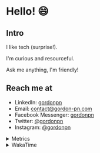 # Hello! 😄

## Intro

I like tech (surprise!).

I'm curious and resourceful.

Ask me anything, I'm friendly!

## Reach me at

- LinkedIn: [gordonpn](https://www.linkedin.com/in/gordonpn/)
- Email: [contact@gordon-pn.com](mailto:contact@gordon-pn.com)
- Facebook Messenger: [gordonpn](https://www.messenger.com/t/Gordonpn)
- Twitter: [@gordonpn](https://twitter.com/Gordonpn)
- Instagram: [@gordonpn](https://www.instagram.com/gordonpn/)

<details>
  <summary>Metrics</summary>

  <img align="center" src="https://github.com/gordonpn/gordonpn/blob/master/github-metrics.svg" alt="GitHub Metrics">

</details>

<details>
  <summary>WakaTime</summary>

  <!--START_SECTION:waka-->
**I'm an Early 🐤** 

```text
🌞 Morning                180 commits         ██████░░░░░░░░░░░░░░░░░░░   24.46 % 
🌆 Daytime                294 commits         ██████████░░░░░░░░░░░░░░░   39.95 % 
🌃 Evening                224 commits         ████████░░░░░░░░░░░░░░░░░   30.43 % 
🌙 Night                  38 commits          █░░░░░░░░░░░░░░░░░░░░░░░░   05.16 % 
```
📅 **I'm Most Productive on Wednesday** 

```text
Monday                   118 commits         ████░░░░░░░░░░░░░░░░░░░░░   16.03 % 
Tuesday                  95 commits          ███░░░░░░░░░░░░░░░░░░░░░░   12.91 % 
Wednesday                142 commits         █████░░░░░░░░░░░░░░░░░░░░   19.29 % 
Thursday                 107 commits         ████░░░░░░░░░░░░░░░░░░░░░   14.54 % 
Friday                   110 commits         ████░░░░░░░░░░░░░░░░░░░░░   14.95 % 
Saturday                 78 commits          ███░░░░░░░░░░░░░░░░░░░░░░   10.60 % 
Sunday                   86 commits          ███░░░░░░░░░░░░░░░░░░░░░░   11.68 % 
```


📊 **This Week I Spent My Time On** 

```text
💬 Programming Languages: 
Java                     16 hrs 3 mins       █████████████████████░░░░   85.97 % 
XML                      54 mins             █░░░░░░░░░░░░░░░░░░░░░░░░   04.87 % 
Bash                     23 mins             █░░░░░░░░░░░░░░░░░░░░░░░░   02.14 % 
brazil-config            15 mins             ░░░░░░░░░░░░░░░░░░░░░░░░░   01.42 % 
INI                      11 mins             ░░░░░░░░░░░░░░░░░░░░░░░░░   01.06 % 

🔥 Editors: 
IntelliJ                 17 hrs 54 mins      ████████████████████████░   95.89 % 
VS Code                  46 mins             █░░░░░░░░░░░░░░░░░░░░░░░░   04.11 % 
```


 Last Updated on 04/03/2023 10:20:24 UTC
<!--END_SECTION:waka-->
</details>
